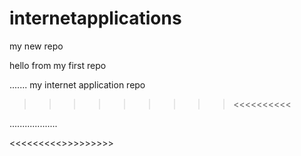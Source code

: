 # internetapplications
my new repo

hello from my first repo

....... 
my internet application repo 
>>>>>>>>><<<<<<<<<<

...................

<<<<<<<<<>>>>>>>>>